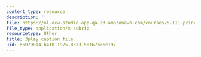 ```yaml
---
content_type: resource
description: ''
file: https://ol-ocw-studio-app-qa.s3.amazonaws.com/courses/5-111-principles-of-chemical-science-fall-2008/65979814b4101975837350167b66e197_8b56I8U24xU.srt
file_type: application/x-subrip
resourcetype: Other
title: 3play caption file
uid: 65979814-b410-1975-8373-50167b66e197
---
```

